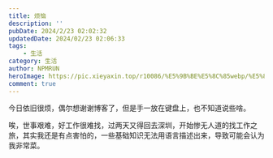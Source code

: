 ```yaml
---
title: 烦恼
description: ''
pubDate: 2024/2/23 02:02:32
updatedDate: 2024/02/23 02:06:33
tags:
    - 生活
category: 生活
author: NPMRUN
heroImage: https://pic.xieyaxin.top/r10086/%E5%9B%BE%E5%8C%85webp/%E5%8A%A8%E6%BC%AB%E7%BB%BC%E5%90%882/75200227_p0.webp
comment: true
---
```


今日依旧很烦，偶尔想谢谢博客了，但是手一放在键盘上，也不知道说些啥。

唉，世事艰难，好工作很难找，过两天又得回去深圳，开始惨无人道的找工作之旅，其实我还是有点害怕的，一些基础知识无法用语言描述出来，导致可能会认为我非常菜。